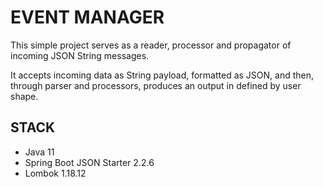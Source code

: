 # EVENT MANAGER

This simple project serves as a reader, processor and propagator of incoming JSON String messages.

It accepts incoming data as String payload, formatted as JSON, and then, through parser and processors, produces an
 output in defined by user shape.

## STACK
 - Java 11
 - Spring Boot JSON Starter 2.2.6
 - Lombok 1.18.12